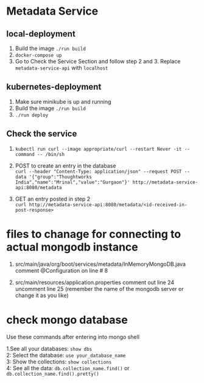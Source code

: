 # Metadata Service 

## local-deployment
1. Build the image ```./run build```
2. ```docker-compose up```
3. Go to Check the Service Section and follow step 2 and 3. Replace `metadata-service-api` with `localhost`

## kubernetes-deployment
1. Make sure minikube is up and running
2. Build the image ```./run build```
3. ```./run deploy```


## Check the service
1. ```kubectl run curl --image appropriate/curl --restart Never -it --command -- /bin/sh```

2. POST to create an entry in the database \
```curl --header "Content-Type: application/json" --request POST --data '{"group":"Thoughtworks India","name":"Mrinal","value":"Gurgaon"}' http://metadata-service-api:8080/metadata```

3. GET an entry posted in step 2 \
```curl http://metadata-service-api:8080/metadata/<id-received-in-post-response>```





# files to chanage for connecting to actual mongodb instance
1) src/main/java/org/boot/services/metadata/InMemoryMongoDB.java
comment @Configuration on line # 8

2) src/main/resources/application.properties
comment out line 24 
uncomment line 25 (remember the name of the mongodb server or change it as you like)



# check mongo database
Use these commands after entering into mongo shell

1.See all your databases: `show dbs` \
2: Select the database: `use your_database_name` \
3: Show the collections: `show collections` \
4: See all the data: `db.collection_name.find()` or `db.collection_name.find().pretty()`